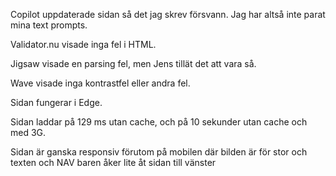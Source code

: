 Copilot uppdaterade sidan så det jag skrev försvann. Jag har altså inte parat mina text prompts.


Validator.nu visade inga fel i HTML.

Jigsaw visade en parsing fel, men Jens tillät det att vara så.

Wave visade inga kontrastfel eller andra fel.

Sidan fungerar i Edge.

Sidan laddar på 129 ms utan cache, och på 10 sekunder utan cache och med 3G.

Sidan är ganska responsiv förutom på mobilen där bilden är för stor och texten och NAV baren åker lite åt sidan till vänster